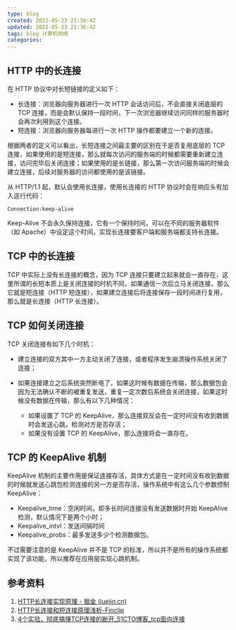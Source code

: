 ```yaml
---
type: blog
created: 2022-05-23 21:36:42
updated: 2022-05-23 21:36:42
tags: blog 计算机网络
categories:
---
```



## HTTP 中的长连接

在 HTTP 协议中对长短链接的定义如下：

* 长连接：浏览器向服务器进行一次 HTTP 会话访问后，不会直接关闭底层的 TCP 连接，而是会默认保持一段时间，下一次浏览器继续访问同样的服务器时会再次利用到这个连接。
* 短连接：浏览器向服务器每进行一次 HTTP 操作都要建立一个新的连接。

根据两者的定义可以看出，长短连接之间最主要的区别在于是否复用底层的 TCP 连接，如果使用的是短连接，那么就每次访问的服务端的时候都需要重新建立连接，访问完毕后关闭连接；如果使用的是长链接，那么第一次访问服务端的时候会建立连接，后续对服务器的访问都使用的是该链接。

从 HTTP/1.1 起，默认会使用长连接，使用长连接的 HTTP 协议时会在响应头有加入这行代码：

```http
Connection:keep-alive
```

Keep-Alive 不会永久保持连接，它有一个保持时间，可以在不同的服务器软件（如 Apache）中设定这个时间，实现长连接要客户端和服务端都支持长连接。

## TCP 中的长连接

TCP 中实际上没有长连接的概念，因为 TCP 连接只要建立起来就会一直存在，这里所谓的长短本质上是关闭连接的时机不同，如果通信一次后立马关闭连接，那么它就是短连接（HTTP 短连接），如果建立连接后将连接保存一段时间进行复用，那么就是长连接（HTTP 长连接）。

## TCP 如何关闭连接

TCP 关闭连接有如下几个时机：

* 建立连接的双方其中一方主动关闭了连接，或者程序发生崩溃操作系统关闭了连接；
* 如果连接建立之后系统突然断电了，如果这时候有数据在传输，那么数据包会因为无法确认不断的被重复发送，重复一定次数后系统会关闭连接，如果这时候没有数据在传输，那么有以下几种情况：

  * 如果设置了 TCP 的 KeepAlive，那么连接双反会在一定时间没有收到数据时会发送心跳，检测对方是否存活；
  * 如果没有设置 TCP 的 KeepAlive，那么连接将会一直存在。

## TCP 的 KeepAlive 机制

KeepAlive 机制的主要作用是保证连接存活，具体方式是在一定时间没有收到数据的时候就发送心跳包检测连接的另一方是否存活，操作系统中有这么几个参数控制 KeepAlive：

* Keepalive_time：空闲时间，即多长时间连接没有发送数据时开始 KeepAlive 检测，默认情况下是两个小时；
* Keepalive_intvl：发送间隔时间
* Keepalive_probs：最多发送多少个检测数据包。

不过需要注意的是 KeepAlive 并不是 TCP 的标准，所以并不是所有的操作系统都实现了该功能，所以推荐在应用层实现心跳机制。

## 参考资料

1. [HTTP长连接实现原理 - 掘金 (juejin.cn)](https://juejin.cn/post/6923887573861564423)
2. [HTTP长连接和短连接原理浅析-Finclip](https://www.finclip.com/news/f/495.html)
3. [4个实验，彻底搞懂TCP连接的断开_51CTO博客_tcp面向连接](https://blog.51cto.com/u_15067225/4334375)